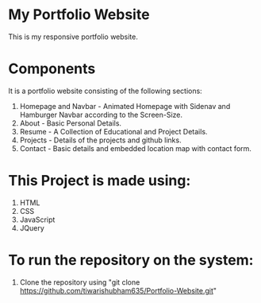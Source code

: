 # My Portfolio Website
This is my responsive portfolio website.

 # Components
 It is a portfolio website consisting of the following sections:
  1. Homepage and Navbar - Animated Homepage with Sidenav and Hamburger Navbar according to the Screen-Size.
  2. About - Basic Personal Details.
  3. Resume - A Collection of Educational and Project Details.
  4. Projects - Details of the projects and github links.
  5. Contact - Basic details and embedded location map with contact form.

# This Project is made using:
   1. HTML
   2. CSS
   3. JavaScript
   4. JQuery
   
 # To run the repository on the system:
   1. Clone the repository using "git clone https://github.com/tiwarishubham635/Portfolio-Website.git"
